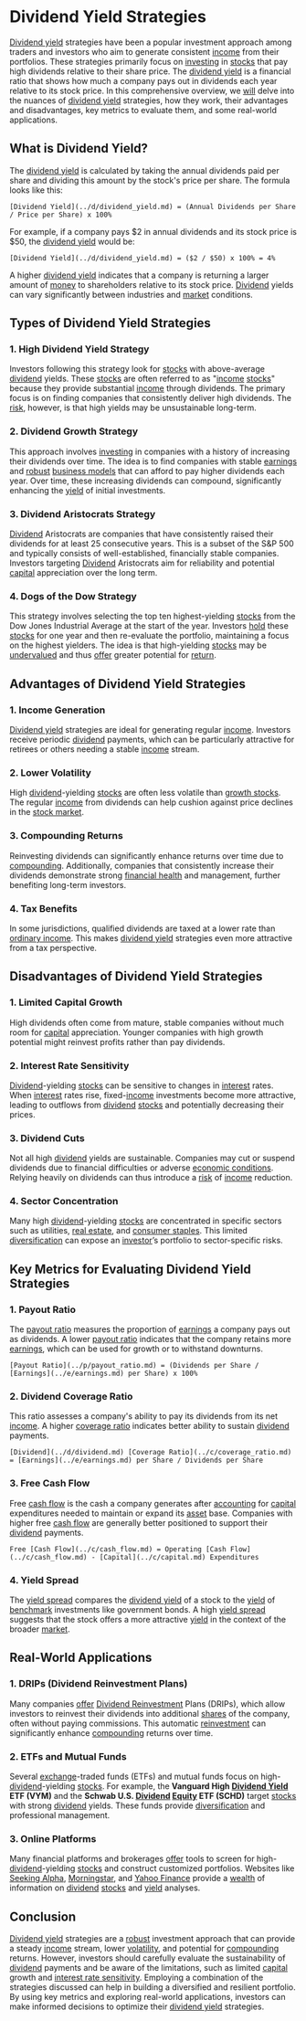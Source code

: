# Dividend Yield Strategies

[Dividend yield](../d/dividend_yield.md) strategies have been a popular investment approach among traders and investors who aim to generate consistent [income](../i/income.md) from their portfolios. These strategies primarily focus on [investing](../i/investing.md) in [stocks](../s/stock.md) that pay high dividends relative to their share price. The [dividend yield](../d/dividend_yield.md) is a financial ratio that shows how much a company pays out in dividends each year relative to its stock price. In this comprehensive overview, we [will](../w/will.md) delve into the nuances of [dividend yield](../d/dividend_yield.md) strategies, how they work, their advantages and disadvantages, key metrics to evaluate them, and some real-world applications.

## What is Dividend Yield?

The [dividend yield](../d/dividend_yield.md) is calculated by taking the annual dividends paid per share and dividing this amount by the stock's price per share. The formula looks like this:

```
[Dividend Yield](../d/dividend_yield.md) = (Annual Dividends per Share / Price per Share) x 100%
```

For example, if a company pays $2 in annual dividends and its stock price is $50, the [dividend yield](../d/dividend_yield.md) would be:
```
[Dividend Yield](../d/dividend_yield.md) = ($2 / $50) x 100% = 4%
```

A higher [dividend yield](../d/dividend_yield.md) indicates that a company is returning a larger amount of [money](../m/money.md) to shareholders relative to its stock price. [Dividend](../d/dividend.md) yields can vary significantly between industries and [market](../m/market.md) conditions. 

## Types of Dividend Yield Strategies

### 1. High Dividend Yield Strategy
Investors following this strategy look for [stocks](../s/stock.md) with above-average [dividend](../d/dividend.md) yields. These [stocks](../s/stock.md) are often referred to as "[income](../i/income.md) [stocks](../s/stock.md)" because they provide substantial [income](../i/income.md) through dividends. The primary focus is on finding companies that consistently deliver high dividends. The [risk](../r/risk.md), however, is that high yields may be unsustainable long-term.

### 2. Dividend Growth Strategy
This approach involves [investing](../i/investing.md) in companies with a history of increasing their dividends over time. The idea is to find companies with stable [earnings](../e/earnings.md) and [robust](../r/robust.md) [business models](../b/business_models.md) that can afford to pay higher dividends each year. Over time, these increasing dividends can compound, significantly enhancing the [yield](../y/yield.md) of initial investments.

### 3. Dividend Aristocrats Strategy
[Dividend](../d/dividend.md) Aristocrats are companies that have consistently raised their dividends for at least 25 consecutive years. This is a subset of the S&P 500 and typically consists of well-established, financially stable companies. Investors targeting [Dividend](../d/dividend.md) Aristocrats aim for reliability and potential [capital](../c/capital.md) appreciation over the long term.

### 4. Dogs of the Dow Strategy
This strategy involves selecting the top ten highest-yielding [stocks](../s/stock.md) from the Dow Jones Industrial Average at the start of the year. Investors [hold](../h/hold.md) these [stocks](../s/stock.md) for one year and then re-evaluate the portfolio, maintaining a focus on the highest yielders. The idea is that high-yielding [stocks](../s/stock.md) may be [undervalued](../u/undervalued.md) and thus [offer](../o/offer.md) greater potential for [return](../r/return.md).

## Advantages of Dividend Yield Strategies

### 1. Income Generation
[Dividend yield](../d/dividend_yield.md) strategies are ideal for generating regular [income](../i/income.md). Investors receive periodic [dividend](../d/dividend.md) payments, which can be particularly attractive for retirees or others needing a stable [income](../i/income.md) stream.

### 2. Lower Volatility
High [dividend](../d/dividend.md)-yielding [stocks](../s/stock.md) are often less volatile than [growth stocks](../g/growth_stocks.md). The regular [income](../i/income.md) from dividends can help cushion against price declines in the [stock market](../s/stock_market.md).

### 3. Compounding Returns
Reinvesting dividends can significantly enhance returns over time due to [compounding](../c/compounding.md). Additionally, companies that consistently increase their dividends demonstrate strong [financial health](../f/financial_health.md) and management, further benefiting long-term investors.

### 4. Tax Benefits
In some jurisdictions, qualified dividends are taxed at a lower rate than [ordinary income](../o/ordinary_income.md). This makes [dividend yield](../d/dividend_yield.md) strategies even more attractive from a tax perspective.

## Disadvantages of Dividend Yield Strategies

### 1. Limited Capital Growth
High dividends often come from mature, stable companies without much room for [capital](../c/capital.md) appreciation. Younger companies with high growth potential might reinvest profits rather than pay dividends.

### 2. Interest Rate Sensitivity
[Dividend](../d/dividend.md)-yielding [stocks](../s/stock.md) can be sensitive to changes in [interest](../i/interest.md) rates. When [interest](../i/interest.md) rates rise, fixed-[income](../i/income.md) investments become more attractive, leading to outflows from [dividend](../d/dividend.md) [stocks](../s/stock.md) and potentially decreasing their prices.

### 3. Dividend Cuts
Not all high [dividend](../d/dividend.md) yields are sustainable. Companies may cut or suspend dividends due to financial difficulties or adverse [economic conditions](../e/economic_conditions.md). Relying heavily on dividends can thus introduce a [risk](../r/risk.md) of [income](../i/income.md) reduction.

### 4. Sector Concentration
Many high [dividend](../d/dividend.md)-yielding [stocks](../s/stock.md) are concentrated in specific sectors such as utilities, [real estate](../r/real_estate.md), and [consumer staples](../c/consumer_staples.md). This limited [diversification](../d/diversification.md) can expose an [investor](../i/investor.md)’s portfolio to sector-specific risks.

## Key Metrics for Evaluating Dividend Yield Strategies

### 1. Payout Ratio
The [payout ratio](../p/payout_ratio.md) measures the proportion of [earnings](../e/earnings.md) a company pays out as dividends. A lower [payout ratio](../p/payout_ratio.md) indicates that the company retains more [earnings](../e/earnings.md), which can be used for growth or to withstand downturns.

```
[Payout Ratio](../p/payout_ratio.md) = (Dividends per Share / [Earnings](../e/earnings.md) per Share) x 100%
```

### 2. Dividend Coverage Ratio
This ratio assesses a company's ability to pay its dividends from its net [income](../i/income.md). A higher [coverage ratio](../c/coverage_ratio.md) indicates better ability to sustain [dividend](../d/dividend.md) payments.

```
[Dividend](../d/dividend.md) [Coverage Ratio](../c/coverage_ratio.md) = [Earnings](../e/earnings.md) per Share / Dividends per Share
```

### 3. Free Cash Flow
Free [cash flow](../c/cash_flow.md) is the cash a company generates after [accounting](../a/accounting.md) for [capital](../c/capital.md) expenditures needed to maintain or expand its [asset](../a/asset.md) base. Companies with higher free [cash flow](../c/cash_flow.md) are generally better positioned to support their [dividend](../d/dividend.md) payments.

```
Free [Cash Flow](../c/cash_flow.md) = Operating [Cash Flow](../c/cash_flow.md) - [Capital](../c/capital.md) Expenditures
```

### 4. Yield Spread
The [yield spread](../y/yield_spread.md) compares the [dividend yield](../d/dividend_yield.md) of a stock to the [yield](../y/yield.md) of [benchmark](../b/benchmark.md) investments like government bonds. A high [yield spread](../y/yield_spread.md) suggests that the stock offers a more attractive [yield](../y/yield.md) in the context of the broader [market](../m/market.md).

## Real-World Applications

### 1. DRIPs (Dividend Reinvestment Plans)
Many companies [offer](../o/offer.md) [Dividend Reinvestment](../d/dividend_reinvestment.md) Plans (DRIPs), which allow investors to reinvest their dividends into additional [shares](../s/shares.md) of the company, often without paying commissions. This automatic [reinvestment](../r/reinvestment.md) can significantly enhance [compounding](../c/compounding.md) returns over time.

### 2. ETFs and Mutual Funds
Several [exchange](../e/exchange.md)-traded funds (ETFs) and mutual funds focus on high-[dividend](../d/dividend.md)-yielding [stocks](../s/stock.md). For example, the **Vanguard High [Dividend Yield](../d/dividend_yield.md) ETF (VYM)** and the **Schwab U.S. [Dividend](../d/dividend.md) [Equity](../e/equity.md) ETF (SCHD)** target [stocks](../s/stock.md) with strong [dividend](../d/dividend.md) yields. These funds provide [diversification](../d/diversification.md) and professional management.

### 3. Online Platforms
Many financial platforms and brokerages [offer](../o/offer.md) tools to screen for high-[dividend](../d/dividend.md)-yielding [stocks](../s/stock.md) and construct customized portfolios. Websites like [Seeking Alpha](https://seekingalpha.com/), [Morningstar](https://www.morningstar.com/), and [Yahoo Finance](https://finance.yahoo.com/) provide a [wealth](../w/wealth.md) of information on [dividend](../d/dividend.md) [stocks](../s/stock.md) and [yield](../y/yield.md) analyses.

## Conclusion

[Dividend yield](../d/dividend_yield.md) strategies are a [robust](../r/robust.md) investment approach that can provide a steady [income](../i/income.md) stream, lower [volatility](../v/volatility.md), and potential for [compounding](../c/compounding.md) returns. However, investors should carefully evaluate the sustainability of [dividend](../d/dividend.md) payments and be aware of the limitations, such as limited [capital](../c/capital.md) growth and [interest rate sensitivity](../i/interest_rate_sensitivity.md). Employing a combination of the strategies discussed can help in building a diversified and resilient portfolio. By using key metrics and exploring real-world applications, investors can make informed decisions to optimize their [dividend yield](../d/dividend_yield.md) strategies.
